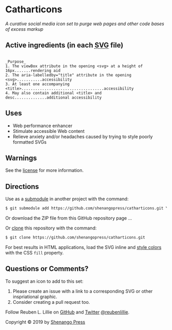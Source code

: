 # Catharticons

_A curative social media icon set to purge web pages and other code bases of excess markup_

## Active ingredients (in each <abbr title="Scalabel Vector Graphic">SVG</abbr> file)

```
                                                                            _Purpose_
1. The viewBox attribute in the opening <svg> at a height of 16px.......rendering aid
2. The aria-labelledby="title" attribute in the opening <svg>...........accessibility
3. At least one accompanying <title>....................................accessibility
4. May also contain additional <title> and desc..............additional accessibility
```

## Uses

* Web performance enhancer
* Stimulate accessible Web content
* Relieve anxiety and/or headaches caused by trying to style poorly formatted SVGs

## Warnings

See the [license][license] for more information.

## Directions

Use as a [submodule][git-submodule] in another project with the command:

```sh
$ git submodule add https://github.com/shenangopress/catharticons.git YOUR_PROJECT_DIRECTORY/catharticons
```

Or download the ZIP file from this GitHub repository page &hellip;

Or [clone][git-clone] this repository with the command:

```sh
$ git clone https://github.com/shenangopress/catharticons.git
```

For best results in HTML applications, load the SVG inline and [style colors][svg-colors] with the CSS `fill` property.

## Questions or Comments?

To suggest an icon to add to this set:

1. Please create an issue with a link to a corresponding SVG or other inspriational graphic.
2. Consider creating a pull request too.

Follow Reuben L. Lillie on [GitHub][reubenlillie-github] and [Twitter][reubenlillie-twitter] [@reubenlillie][reubenlillie-twitter].

Copyright &copy; 2019 by [Shenango Press][shenango-press]

[git-clone]: https://help.github.com/en/articles/cloning-a-repository
[git-submodule]: https://github.blog/2016-02-01-working-with-submodules/
[license]: https://github.com/shenangopress/catharticons/blob/master/LICENSE
[reubenlillie-github]: https://github.com/reubenlillie/
[reubenlillie-twitter]: https://twitter.com/reubenlillie/
[shenango-press]: https://github.com/shenangopress/
[svg-colors]: https://css-tricks.com/cascading-svg-fill-color/
